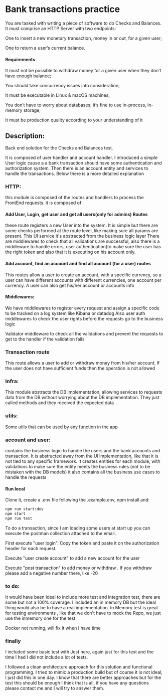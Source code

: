 # Bank transactions practice

You are tasked with writing a piece of software to do Checks and Balances.
It must comprise an HTTP Server with two endpoints:

One to insert a new monetary transaction, money in or out, for a given user;

One to return a user’s current balance.

#### Requirements

It must not be possible to withdraw money for a given user when they don’t have enough balance;

You should take concurrency issues into consideration;

It must be executable in Linux & macOS machines;

You don’t have to worry about databases; it’s fine to use in-process, in-memory storage;

It must be production quality according to your understanding of it

## Description:

Back end solution for the Checks and Balances test.

It is composed of user handler and account handler. I introduced a simple User logic cause a a bank transaction should have some authentication and authorization system. Then there is an account entity and services to handle the transactions. Below there is a more detailed explanation

### HTTP:

this module is composed of the routes and handlers to process the FrontEnd requests. it is composed of:

#### Add User, Login, get user and get all users(only for admins) Routes

these route registers a new User into the system. It is simple but there are some checks performed at the route level, like making sure all params are present. This UI service it's abstracted from the business logic layer
There are middlewares to check that all validations are successful, also there is a middleware to handle errors, user authentication(to make sure the user has the right token and also that it is executing on his account only.

#### Add account, find an account and find all account (for a user) routes

This routes allow a user to create an account, with a specific currency, so a user can have different accounts with different currencies, one account per currency. A user can also get his/her account or accounts info

#### Middlewares:

We have middlewares to register every request and assign a specific code to be tracked on a log system like Kibana or datadog
Also user auth middlewares to check the user rights before the requests go to the business logic

Validator middleware to check all the validations and prevent the requests to get to the handler if the validation fails

### Transaction route

This route allows a user to add or withdraw money from his/her account. If the user does not have sufficient funds then the operation is not allowed

### Infra:

This module abstracts the DB implementation, allowing services to requests data from the DB without worrying about the DB implementation. They just called methods and they received the expected data

### utils:

Some utils that can be used by any function in the app

### account and user:

contains the business logic to handle the users and the bank accounts and transaction. It is abstracted away from the UI implementation, like that it is not tied to any specific framework.
It creates entities for each module, with validations to make sure the entity meets the business rules (not to be mistaken with the DB models) it also contains all the business use cases to handle the requests

#### Run local

Clone it, create a .env file following the .example.env, npm install and:

```bash
npm run start:dev
npm start
npm run test
```

To do a transaction, since I am loading some users at start up you can execute the postman collection attached to the email.

First execute "user login". Copy the token and paste it on the authorization header for each request.

Execute "user create account" to add a new account for the user

Execute "post transaction" to add money or withdraw . If you withdraw please add a negative number there, like -20

### to do:

It would have been ideal to include more test and integration test, there are some but not a 100% coverage.
I included an in memory DB but the ideal thing would also be to have a real implementation. In Memory test is great for testing environments , like that we don't have to mock the Repo, we just use the inmemory one for the test

Docker not running, will fix it when I have time

### finally

I included some basic test with Jest here, again just for this test and the time I had I did not include a lot of tests.

I followed a clean architecture approach for this solution and functional programming. I tried to mimic a production build but of course it is not ideal, I just did this in one day. I know that there are better approaches but for the test this should be enough
I think that is all, if you have any questions please contact me and I will try to answer them.
